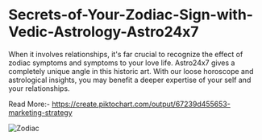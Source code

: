 # Secrets-of-Your-Zodiac-Sign-with-Vedic-Astrology-Astro24x7
When it involves relationships, it's far crucial to recognize the effect of zodiac symptoms and symptoms to your love life. Astro24x7 gives a completely unique angle in this historic art. With our loose horoscope and astrological insights, you may benefit a deeper expertise of your self and your relationships.

Read More:- https://create.piktochart.com/output/67239d455653-marketing-strategy

![Zodiac](https://user-images.githubusercontent.com/121867157/213844956-1cc3da90-6931-4dd7-8f01-8b992fb76c5e.png)
